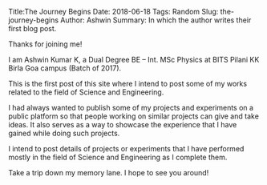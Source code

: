 Title:The Journey Begins
Date: 2018-06-18
Tags: Random
Slug: the-journey-begins
Author: Ashwin
Summary: In which the author writes their first blog post.

Thanks for joining me!

I am Ashwin Kumar K, a Dual Degree BE – Int. MSc Physics at BITS Pilani KK Birla Goa campus (Batch of 2017).

This is the first post of this site where I intend to post some of my works related to the field of Science and Engineering.

I had always wanted to publish some of my projects and experiments on a public platform so that people working on similar projects can give and take ideas. It also serves as a way to showcase the experience that I have gained while doing such projects.

I intend to post details of projects or experiments that I have performed mostly in the field of Science and Engineering as I complete them.

Take a trip down my memory lane. I hope to see you around!
